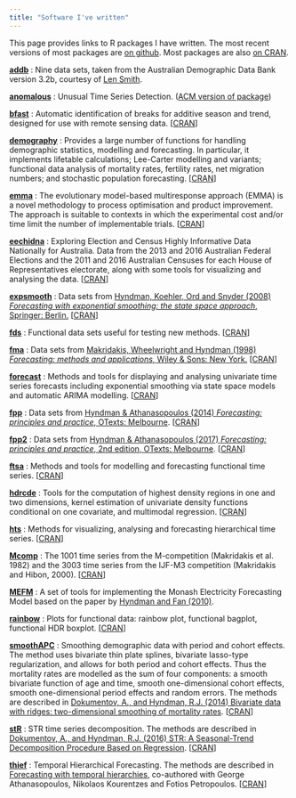 ```yaml
---
title: "Software I've written"
---
```


This page provides links to R packages I have written. The most recent versions of most packages are [on github](https://github.com/robjhyndman/). Most packages are also [on CRAN](http://cran.rstudio.com).


[**addb**](http://pkg.robjhyndman.com/addb)
:  Nine data sets, taken from the Australian Demographic Data Bank version 3.2b, courtesy of [Len Smith](mailto:leonard.smith@anu.edu.au).

[**anomalous**](https://github.com/robjhyndman/anomalous)
: Unusual Time Series Detection. ([ACM version of package](https://github.com/robjhyndman/anomalous-acm))

[**bfast**](https://github.com/verbe039/bfast)
: Automatic identification of breaks for additive season and trend, designed for use with remote sensing data. [[CRAN](https://cran.r-project.org/package=bfast)]

[**demography**](https://github.com/robjhyndman/demography)
: Provides a large number of functions for handling demographic statistics, modelling and forecasting. In particular, it implements lifetable calculations; Lee-Carter modelling and variants; functional data analysis of mortality rates, fertility rates, net migration numbers; and stochastic population forecasting. [[CRAN](https://cran.r-project.org/package=demography)]

[**emma**](https://cran.r-project.org/package=emma/)
: The evolutionary model-based multiresponse approach (EMMA) is a novel methodology to process optimisation and product improvement. The approach is suitable to contexts in which the experimental cost and/or time limit the number of implementable trials. [[CRAN](https://cran.r-project.org/package=emma)]

[**eechidna**](https://github.com/ropenscilabs/eechidna)
: Exploring Election and Census Highly Informative Data Nationally for Australia. Data from the 2013 and 2016 Australian Federal Elections and the 2011 and 2016 Australian Censuses for each House of Representatives electorate, along with some tools for visualizing and analysing the data. [[CRAN](https://cran.r-project.org/package=eechidna)]

[**expsmooth**](http://pkg.robjhyndman.com/expsmooth)
: Data sets from [Hyndman, Koehler, Ord and Snyder (2008) *Forecasting with exponential smoothing: the state space approach*, Springer: Berlin.](http://www.exponentialsmoothing.net/) [[CRAN](https://cran.r-project.org/package=expsmooth)]

[**fds**](https://cran.r-project.org/package=fds)
: Functional data sets useful for testing new methods. [[CRAN](https://cran.r-project.org/package=fds)]

[**fma**](https://github.com/robjhyndman/fma)
: Data sets from [Makridakis, Wheelwright and Hyndman (1998) *Forecasting: methods and applications*, Wiley &amp; Sons: New York.](https://robjhyndman.com/forecasting/) [[CRAN](https://cran.r-project.org/package=fma)]

[**forecast**](http://pkg.robjhyndman.com/forecast)
: Methods and tools for displaying and analysing univariate time series forecasts including exponential smoothing via state space models and automatic ARIMA modelling. [[CRAN](https://cran.r-project.org/package=forecast)]

[**fpp**](https://cran.r-project.org/package=fpp)
: Data sets from [Hyndman & Athanasopoulos (2014) *Forecasting: principles and practice*, OTexts: Melbourne](http://www.otexts.org/fpp). [[CRAN](https://cran.r-project.org/package=fpp)]

[**fpp2**](https://github.com/robjhyndman/fpp/)
: Data sets from [Hyndman & Athanasopoulos (2017) *Forecasting: principles and practice*, 2nd edition, OTexts: Melbourne](http://www.otexts.org/fpp2). [[CRAN](https://cran.r-project.org/package=fpp2)]

[**ftsa**](https://cran.r-project.org/package=ftsa)
: Methods and tools for modelling and forecasting functional time series. [[CRAN](https://cran.r-project.org/package=ftsa)]

[**hdrcde**](https://github.com/robjhyndman/hdrcde)
: Tools for the computation of highest density regions in one and two dimensions, kernel estimation of univariate density functions conditional on one covariate, and multimodal regression. [[CRAN](https://cran.r-project.org/package=hdrcde)]

[**hts**](https://github.com/earowang/hts)
: Methods for visualizing, analysing and forecasting hierarchical time series. [[CRAN](https://cran.r-project.org/package=hts)]

[**Mcomp**](https://github.com/robjhyndman/Mcomp)
: The 1001 time series from the M-competition (Makridakis et al. 1982) and the 3003 time series from the IJF-M3 competition (Makridakis and Hibon, 2000). [[CRAN](https://cran.r-project.org/package=Mcomp)]

[**MEFM**](https://github.com/robjhyndman/mefm-package)
: A set of tools for implementing the Monash Electricity Forecasting Model based on the paper by [Hyndman and Fan (2010)](https://robjhyndman.com/publications/peak-electricity-demand/).

[**rainbow**](https://cran.r-project.org/package=rainbow)
: Plots for functional data: rainbow plot, functional bagplot, functional HDR boxplot. [[CRAN](https://cran.r-project.org/package=rainbow)]

[**smoothAPC**](https://bitbucket.org/alexanderdokumentov/smoothapcpackage)
: Smoothing demographic data with period and cohort effects. The method uses bivariate thin plate splines, bivariate lasso-type regularization, and allows for both period and cohort effects. Thus the mortality rates are modelled as the sum of four components: a smooth bivariate function of age and time, smooth one-dimensional cohort effects, smooth one-dimensional period effects and random errors. The methods are described in [Dokumentov, A., and Hyndman, R.J. (2014) Bivariate data with ridges: two-dimensional smoothing of mortality rates](https://robjhyndman.com/publications/mortality-smoothing/). [[CRAN](https://cran.r-project.org/package=smoothAPC)]

[**stR**](https://bitbucket.org/alexanderdokumentov/strpackage)
: STR time series decomposition. The methods are described in [Dokumentov, A., and Hyndman, R.J. (2016) STR: A Seasonal-Trend Decomposition Procedure Based on Regression](https://robjhyndman.com/publications/str/). [[CRAN](https://cran.r-project.org/package=stR)]

[**thief**](http://pkg.robjhyndman.com/thief)
: Temporal Hierarchical Forecasting. The methods are described in [Forecasting with temporal hierarchies](https://robjhyndman.com/publications/temporal-hierarchies/), co-authored with George Athanasopoulos, Nikolaos Kourentzes and Fotios Petropoulos. [[CRAN](https://cran.r-project.org/package=thief)]



